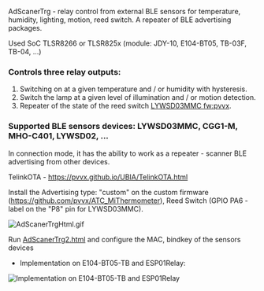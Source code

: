 AdScanerTrg - relay control from external BLE sensors for temperature, humidity, lighting, motion, reed switch. A repeater of BLE advertising packages.

Used SoC TLSR8266 or TLSR825x (module: JDY-10, E104-BT05, TB-03F, TB-04, ...)

### Controls three relay outputs:
1. Switching on at a given temperature and / or humidity with hysteresis.
2. Switch the lamp at a given level of illumination and / or motion detection.
3. Repeater of the state of the reed switch [LYWSD03MMC fw:pvvx](https://github.com/pvvx/ATC_MiThermometer#reed-switch-on-gpio-pa6-label-on-the-p8-pin).

### Supported BLE sensors devices: LYWSD03MMC, CGG1-M, MHO-C401, LYWSD02, ...

In connection mode, it has the ability to work as a repeater - scanner BLE advertising from other devices.

TelinkOTA - https://pvvx.github.io/UBIA/TelinkOTA.html

Install the Advertising type: "custom" on the custom firmware 
(https://github.com/pvvx/ATC_MiThermometer),
Reed Switch (GPIO PA6 - label on the "P8" pin for LYWSD03MMC).

![AdScanerTrgHtml.gif](https://raw.githubusercontent.com/pvvx/pvvx.github.io/master/AdScanerTrg/img/AdScanerTrgHtml.gif)


Run [AdScanerTrg2.html](https://pvvx.github.io/AdScanerTrg/AdScanerTrg2.html) 
and configure the MAC, bindkey of the sensors devices

* Implementation on E104-BT05-TB and ESP01Relay:

![Implementation on E104-BT05-TB and ESP01Relay](https://raw.githubusercontent.com/pvvx/pvvx.github.io/master/AdScanerTrg/img/AdScanerTrg-E104-BT05.gif)




